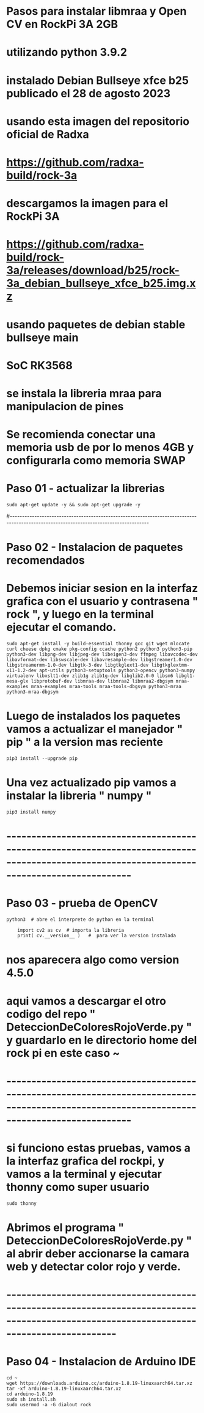 # Pasos para instalar libmraa y Open CV en RockPi 3A 2GB
# utilizando python 3.9.2
# instalado Debian Bullseye xfce b25 publicado el 28 de agosto 2023
# usando esta imagen del repositorio oficial de Radxa
# https://github.com/radxa-build/rock-3a
# descargamos la imagen para el RockPi 3A 
# https://github.com/radxa-build/rock-3a/releases/download/b25/rock-3a_debian_bullseye_xfce_b25.img.xz
# usando paquetes de debian stable bullseye main
# SoC RK3568
# se instala la libreria mraa para manipulacion de pines
# Se recomienda conectar una memoria usb de por lo menos 4GB y configurarla como memoria SWAP


# Paso 01 - actualizar la librerias

    sudo apt-get update -y && sudo apt-get upgrade -y
#--------------------------------------------------------------------------------------------------------------------------------------

# Paso 02 - Instalacion de paquetes recomendados
# Debemos iniciar sesion en la interfaz grafica con el usuario y contrasena " rock ", y luego en la terminal ejecutar el comando.
    
    sudo apt-get install -y build-essential thonny gcc git wget mlocate curl cheese dpkg cmake pkg-config ccache python2 python3 python3-pip python3-dev libpng-dev libjpeg-dev libeigen3-dev ffmpeg libavcodec-dev libavformat-dev libswscale-dev libavresample-dev libgstreamer1.0-dev libgstreamermm-1.0-dev libgtk-3-dev libgtkglext1-dev libgtkglextmm-x11-1.2-dev apt-utils python3-setuptools python3-opencv python3-numpy virtualenv libxslt1-dev zlib1g zlib1g-dev libglib2.0-0 libsm6 libgl1-mesa-glx libprotobuf-dev libmraa-dev libmraa2 libmraa2-dbgsym mraa-examples mraa-examples mraa-tools mraa-tools-dbgsym python3-mraa python3-mraa-dbgsym 

# Luego de instalados los paquetes vamos a actualizar el manejador " pip " a la version mas reciente
    
    pip3 install --upgrade pip

# Una vez actualizado pip vamos a instalar la libreria " numpy "

    pip3 install numpy

# -------------------------------------------------------------------------------------------------------------------------------------------

# Paso 03 - prueba de OpenCV

    python3  # abre el interprete de python en la terminal

        import cv2 as cv  # importa la libreria
        print( cv.__version__ )   #  para ver la version instalada

# nos aparecera algo como version 4.5.0 
# aqui vamos a descargar el otro codigo del repo " DeteccionDeColoresRojoVerde.py " y guardarlo en le directorio home del rock pi en este caso ~
# 
# -------------------------------------------------------------------------------------------------------------------------------------------

# si funciono estas pruebas, vamos a la interfaz grafica del rockpi, y vamos a la terminal y ejecutar thonny como super usuario

    sudo thonny
# Abrimos el programa " DeteccionDeColoresRojoVerde.py " al abrir deber accionarse la camara web y detectar color rojo y verde.     

# ----------------------------------------------------------------------------------------------------------------------------------------

# Paso 04 - Instalacion de Arduino IDE

    cd ~
    wget https://downloads.arduino.cc/arduino-1.8.19-linuxaarch64.tar.xz
    tar -xf arduino-1.8.19-linuxaarch64.tar.xz
    cd arduino-1.8.19
    sudo sh install.sh
    sudo usermod -a -G dialout rock




